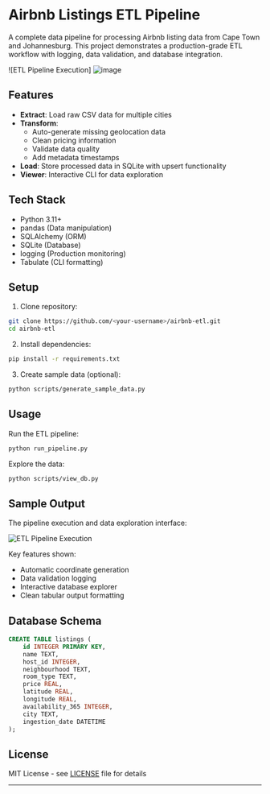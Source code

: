 # Airbnb Listings ETL Pipeline

A complete data pipeline for processing Airbnb listing data from Cape Town and Johannesburg. This project demonstrates a production-grade ETL workflow with logging, data validation, and database integration.

![ETL Pipeline Execution]
![image](https://github.com/user-attachments/assets/4af617f0-8698-4984-b0eb-3e5ba3cfb53e)


## Features

- **Extract**: Load raw CSV data for multiple cities
- **Transform**:
  - Auto-generate missing geolocation data
  - Clean pricing information
  - Validate data quality
  - Add metadata timestamps
- **Load**: Store processed data in SQLite with upsert functionality
- **Viewer**: Interactive CLI for data exploration

## Tech Stack

- Python 3.11+
- pandas (Data manipulation)
- SQLAlchemy (ORM)
- SQLite (Database)
- logging (Production monitoring)
- Tabulate (CLI formatting)

## Setup

1. Clone repository:
```bash
git clone https://github.com/<your-username>/airbnb-etl.git
cd airbnb-etl
```

2. Install dependencies:
```bash
pip install -r requirements.txt
```

3. Create sample data (optional):
```bash
python scripts/generate_sample_data.py
```

## Usage

Run the ETL pipeline:
```bash
python run_pipeline.py
```

Explore the data:
```bash
python scripts/view_db.py
```

## Sample Output
The pipeline execution and data exploration interface:

![ETL Pipeline Execution](image.png) 

Key features shown:
- Automatic coordinate generation
- Data validation logging
- Interactive database explorer
- Clean tabular output formatting

## Database Schema
```sql
CREATE TABLE listings (
    id INTEGER PRIMARY KEY,
    name TEXT,
    host_id INTEGER,
    neighbourhood TEXT,
    room_type TEXT,
    price REAL,
    latitude REAL,
    longitude REAL,
    availability_365 INTEGER,
    city TEXT,
    ingestion_date DATETIME
);
```

## License
MIT License - see [LICENSE](LICENSE) file for details

---

